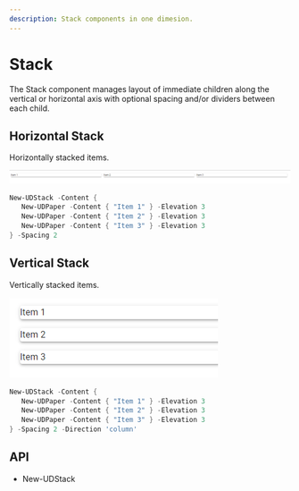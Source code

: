 ```yaml
---
description: Stack components in one dimesion.
---
```


# Stack

The Stack component manages layout of immediate children along the vertical or horizontal axis with optional spacing and/or dividers between each child.

## Horizontal Stack

Horizontally stacked items.&#x20;

![](<../../../../.gitbook/assets/image (314) (2) (1).png>)

```powershell
New-UDStack -Content {
   New-UDPaper -Content { "Item 1" } -Elevation 3
   New-UDPaper -Content { "Item 2" } -Elevation 3
   New-UDPaper -Content { "Item 3" } -Elevation 3
} -Spacing 2
```

## Vertical Stack

Vertically stacked items.&#x20;

![](<../../../../.gitbook/assets/image (348) (1) (2).png>)

```powershell
New-UDStack -Content {
   New-UDPaper -Content { "Item 1" } -Elevation 3
   New-UDPaper -Content { "Item 2" } -Elevation 3
   New-UDPaper -Content { "Item 3" } -Elevation 3
} -Spacing 2 -Direction 'column'
```

## API

* New-UDStack
